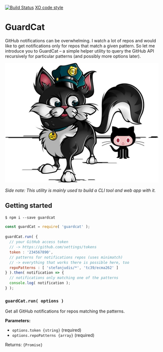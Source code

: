 [![Build Status](https://travis-ci.org/stefanjudis/guardcat.svg?branch=master)](https://travis-ci.org/stefanjudis/guardcat) [XO code style](https://img.shields.io/badge/code_style-XO-5ed9c7.svg)

# GuardCat

GitHub notifications can be overwhelming. I watch a lot of repos and would like to get notifications only for repos that match a given pattern.
So let me introduce you to GuardCat – a simple helper utility to query the GitHub API recursively for particular patterns (and possibly more options later).

![A cat watching the Octocat](./logo.jpg "GuardCat logo")

*Side note: This utility is mainly used to build a CLI tool and web app with it.*

## Getting started

```
$ npm i --save guardcat
```

```javascript
const guardCat = require( 'guardcat' );

guardCat.run( {
  // your GitHub access token
  // -> https://github.com/settings/tokens
  token : '234567890',
  // patterns for notifications repos (uses minimatch)
  // -> everything that works there is possible here, too
  repoPatterns : [ 'stefanjudis/*', 'tc39/ecma262' ]
} ).then( notification => {
  // notifications only matching one of the patterns
  console.log( notification );
} );
```

### `guardCat.run( options )`

Get all GitHub notifications for repos matching the patterns.

**Parameters:**
- `options.token {string}` (required)
- `options.repoPatterns {array}` (required)

Returns: `{Promise}`